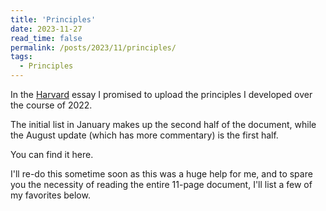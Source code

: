 ```yaml
---
title: 'Principles'
date: 2023-11-27
read_time: false
permalink: /posts/2023/11/principles/
tags:
  - Principles
---
```


In the [Harvard](https://www.jonhuml.com/posts/2023/06/harvard/) essay I promised to upload the principles I developed over the course of 2022. 

The initial list in January makes up the second half of the document, while the August update (which has more commentary) is the first half.

You can find it here. 

I'll re-do this sometime soon as this was a huge help for me, and to spare you the necessity of reading the entire 11-page document, I'll list a few of 
my favorites below. 





